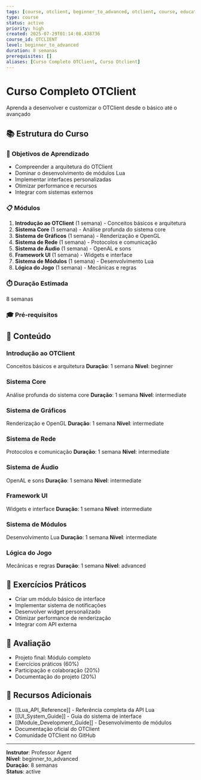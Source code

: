 ```yaml
---
tags: [course, otclient, beginner_to_advanced, otclient, course, education]
type: course
status: active
priority: high
created: 2025-07-29T01:14:08.438736
course_id: OTCLIENT
level: beginner_to_advanced
duration: 8 semanas
prerequisites: []
aliases: [Curso Completo OTClient, Curso Otclient]
---
```


# Curso Completo OTClient

Aprenda a desenvolver e customizar o OTClient desde o básico até o avançado

## 📚 Estrutura do Curso

### 🎯 Objetivos de Aprendizado
- Compreender a arquitetura do OTClient
- Dominar o desenvolvimento de módulos Lua
- Implementar interfaces personalizadas
- Otimizar performance e recursos
- Integrar com sistemas externos

### 📋 Módulos
1. **Introdução ao OTClient** (1 semana) - Conceitos básicos e arquitetura
2. **Sistema Core** (1 semana) - Análise profunda do sistema core
3. **Sistema de Gráficos** (1 semana) - Renderização e OpenGL
4. **Sistema de Rede** (1 semana) - Protocolos e comunicação
5. **Sistema de Áudio** (1 semana) - OpenAL e sons
6. **Framework UI** (1 semana) - Widgets e interface
7. **Sistema de Módulos** (1 semana) - Desenvolvimento Lua
8. **Lógica do Jogo** (1 semana) - Mecânicas e regras

### ⏱️ Duração Estimada
8 semanas

### 🎓 Pré-requisitos


## 📖 Conteúdo

### Introdução ao OTClient
Conceitos básicos e arquitetura
**Duração**: 1 semana
**Nível**: beginner

### Sistema Core
Análise profunda do sistema core
**Duração**: 1 semana
**Nível**: intermediate

### Sistema de Gráficos
Renderização e OpenGL
**Duração**: 1 semana
**Nível**: intermediate

### Sistema de Rede
Protocolos e comunicação
**Duração**: 1 semana
**Nível**: intermediate

### Sistema de Áudio
OpenAL e sons
**Duração**: 1 semana
**Nível**: intermediate

### Framework UI
Widgets e interface
**Duração**: 1 semana
**Nível**: intermediate

### Sistema de Módulos
Desenvolvimento Lua
**Duração**: 1 semana
**Nível**: intermediate

### Lógica do Jogo
Mecânicas e regras
**Duração**: 1 semana
**Nível**: advanced


## 🧪 Exercícios Práticos

- Criar um módulo básico de interface
- Implementar sistema de notificações
- Desenvolver widget personalizado
- Otimizar performance de renderização
- Integrar com API externa

## 📝 Avaliação

- Projeto final: Módulo completo
- Exercícios práticos (60%)
- Participação e colaboração (20%)
- Documentação do projeto (20%)

## 🔗 Recursos Adicionais

- [[Lua_API_Reference]] - Referência completa da API Lua
- [[UI_System_Guide]] - Guia do sistema de interface
- [[Module_Development_Guide]] - Desenvolvimento de módulos
- Documentação oficial do OTClient
- Comunidade OTClient no GitHub

---

**Instrutor**: Professor Agent  
**Nível**: beginner_to_advanced  
**Duração**: 8 semanas  
**Status**: active
